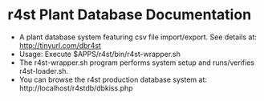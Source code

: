 # r4st Plant Database Documentation
* A plant database system featuring csv file import/export.  See details at: http://tinyurl.com/dbr4st
* Usage: Execute $APPS/r4st/bin/r4st-wrapper.sh
* The r4st-wrapper.sh program performs system setup and runs/verifies r4st-loader.sh.
* You can browse the r4st production database system at: http://localhost/r4stdb/dbkiss.php
